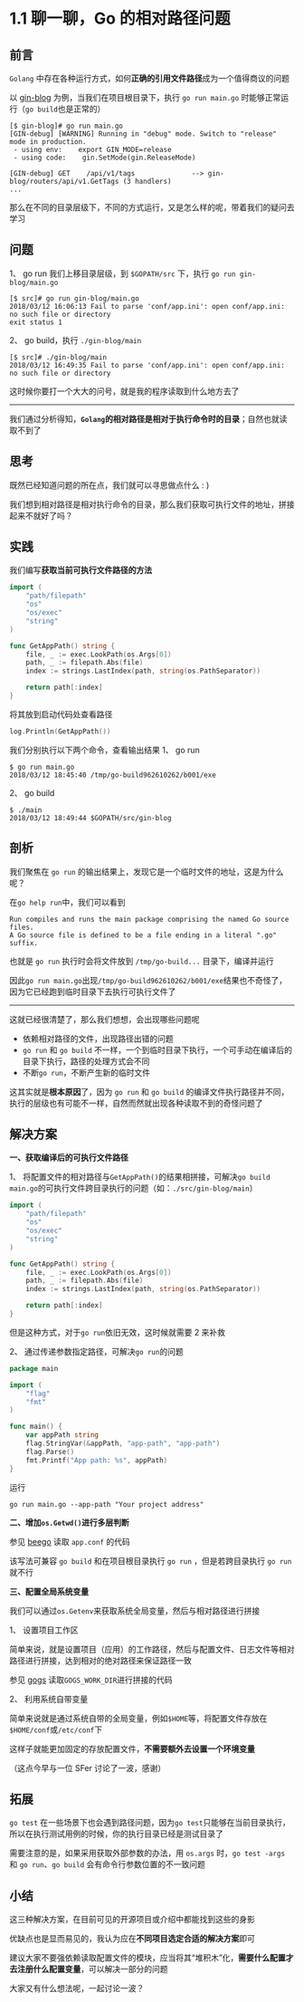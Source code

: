 # 1.1 聊一聊，Go 的相对路径问题

## 前言

`Golang` 中存在各种运行方式，如何**正确的引用文件路径**成为一个值得商议的问题

以 [gin-blog](https://github.com/EDDYCJY/go-gin-example) 为例，当我们在项目根目录下，执行 `go run main.go` 时能够正常运行（`go build`也是正常的）

```
[$ gin-blog]# go run main.go
[GIN-debug] [WARNING] Running in "debug" mode. Switch to "release" mode in production.
 - using env:    export GIN_MODE=release
 - using code:    gin.SetMode(gin.ReleaseMode)

[GIN-debug] GET    /api/v1/tags              --> gin-blog/routers/api/v1.GetTags (3 handlers)
...
```

那么在不同的目录层级下，不同的方式运行，又是怎么样的呢，带着我们的疑问去学习

## 问题

1、 go run
我们上移目录层级，到 `$GOPATH/src` 下，执行 `go run gin-blog/main.go`

```
[$ src]# go run gin-blog/main.go
2018/03/12 16:06:13 Fail to parse 'conf/app.ini': open conf/app.ini: no such file or directory
exit status 1
```

2、 go build，执行 `./gin-blog/main`

```
[$ src]# ./gin-blog/main
2018/03/12 16:49:35 Fail to parse 'conf/app.ini': open conf/app.ini: no such file or directory
```

这时候你要打一个大大的问号，就是我的程序读取到什么地方去了

---

我们通过分析得知，**`Golang`的相对路径是相对于执行命令时的目录**；自然也就读取不到了

## 思考

既然已经知道问题的所在点，我们就可以寻思做点什么 : )

我们想到相对路径是相对执行命令的目录，那么我们获取可执行文件的地址，拼接起来不就好了吗？

## 实践

我们编写**获取当前可执行文件路径的方法**

```go
import (
	"path/filepath"
	"os"
	"os/exec"
	"string"
)

func GetAppPath() string {
    file, _ := exec.LookPath(os.Args[0])
    path, _ := filepath.Abs(file)
    index := strings.LastIndex(path, string(os.PathSeparator))

    return path[:index]
}
```

将其放到启动代码处查看路径

```go
log.Println(GetAppPath())
```

我们分别执行以下两个命令，查看输出结果
1、 go run

```
$ go run main.go
2018/03/12 18:45:40 /tmp/go-build962610262/b001/exe
```

2、 go build

```
$ ./main
2018/03/12 18:49:44 $GOPATH/src/gin-blog

```

## 剖析

我们聚焦在 `go run` 的输出结果上，发现它是一个临时文件的地址，这是为什么呢？

在`go help run`中，我们可以看到

```
Run compiles and runs the main package comprising the named Go source files.
A Go source file is defined to be a file ending in a literal ".go" suffix.
```

也就是 `go run` 执行时会将文件放到 `/tmp/go-build...` 目录下，编译并运行

因此`go run main.go`出现`/tmp/go-build962610262/b001/exe`结果也不奇怪了，因为它已经跑到临时目录下去执行可执行文件了

---

这就已经很清楚了，那么我们想想，会出现哪些问题呢

- 依赖相对路径的文件，出现路径出错的问题
- `go run` 和 `go build` 不一样，一个到临时目录下执行，一个可手动在编译后的目录下执行，路径的处理方式会不同
- 不断`go run`，不断产生新的临时文件

这其实就是**根本原因**了，因为 `go run` 和 `go build` 的编译文件执行路径并不同，执行的层级也有可能不一样，自然而然就出现各种读取不到的奇怪问题了

## 解决方案

**一、获取编译后的可执行文件路径**

1、 将配置文件的相对路径与`GetAppPath()`的结果相拼接，可解决`go build main.go`的可执行文件跨目录执行的问题（如：`./src/gin-blog/main`）

```go
import (
	"path/filepath"
	"os"
	"os/exec"
	"string"
)

func GetAppPath() string {
    file, _ := exec.LookPath(os.Args[0])
    path, _ := filepath.Abs(file)
    index := strings.LastIndex(path, string(os.PathSeparator))

    return path[:index]
}
```

但是这种方式，对于`go run`依旧无效，这时候就需要 2 来补救

2、 通过传递参数指定路径，可解决`go run`的问题

```go
package main

import (
    "flag"
    "fmt"
)

func main() {
    var appPath string
    flag.StringVar(&appPath, "app-path", "app-path")
    flag.Parse()
    fmt.Printf("App path: %s", appPath)
}
```

运行

```
go run main.go --app-path "Your project address"
```

**二、增加`os.Getwd()`进行多层判断**

参见 [beego](https://github.com/astaxie/beego/blob/master/config.go#L133-L146) 读取 `app.conf` 的代码

该写法可兼容 `go build` 和在项目根目录执行 `go run` ，但是若跨目录执行 `go run` 就不行

**三、配置全局系统变量**

我们可以通过`os.Getenv`来获取系统全局变量，然后与相对路径进行拼接

1、 设置项目工作区

简单来说，就是设置项目（应用）的工作路径，然后与配置文件、日志文件等相对路径进行拼接，达到相对的绝对路径来保证路径一致

参见 [gogs](https://github.com/gogits/gogs/blob/master/pkg/setting/setting.go#L351) 读取`GOGS_WORK_DIR`进行拼接的代码

2、 利用系统自带变量

简单来说就是通过系统自带的全局变量，例如`$HOME`等，将配置文件存放在`$HOME/conf`或`/etc/conf`下

这样子就能更加固定的存放配置文件，**不需要额外去设置一个环境变量**

（这点今早与一位 SFer 讨论了一波，感谢）

## 拓展

`go test` 在一些场景下也会遇到路径问题，因为`go test`只能够在当前目录执行，所以在执行测试用例的时候，你的执行目录已经是测试目录了

需要注意的是，如果采用获取外部参数的办法，用 `os.args` 时，`go test -args` 和 `go run`、`go build` 会有命令行参数位置的不一致问题

## 小结

这三种解决方案，在目前可见的开源项目或介绍中都能找到这些的身影

优缺点也是显而易见的，我认为应在**不同项目选定合适的解决方案**即可

建议大家不要强依赖读取配置文件的模块，应当将其“堆积木”化，**需要什么配置才去注册什么配置变量**，可以解决一部分的问题

大家又有什么想法呢，一起讨论一波？
